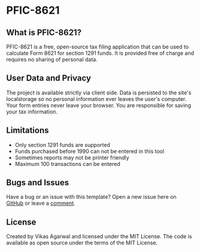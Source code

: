 # PFIC-8621

## What is PFIC-8621?
PFIC-8621 is a free, open-source tax filing application that can be used to calculate Form 8621 for section 1291 funds. It is provided free of charge and requires no sharing of personal data.

## User Data and Privacy
The project is available strictly via client side. Data is persisted to the site's localstorage so no personal information ever leaves the user's computer.
Your form entries never leave your browser. You are responsible for saving your tax information.

## Limitations
* Only section 1291 funds are supported
* Funds purchased before 1990 can not be entered in this tool
* Sometimes reports may not be printer friendly
* Maximum 100 transactions can be entered

## Bugs and Issues
Have a bug or an issue with this template? Open a new issue here on <a href='https://github.com/vagarwal3/PFIC8621/issues'>GitHub</a> or leave a <a href='https://github.com/vagarwal3/PFIC8621/discussions'>comment</a>.

## License
Created by Vikas Agarwal and licensed under the MIT License. The code is available as open source under the terms of the MIT License.
